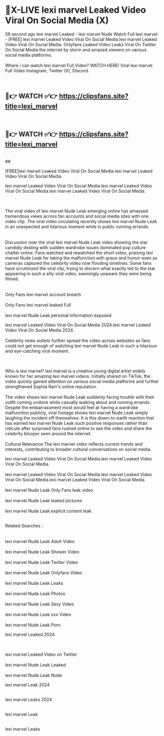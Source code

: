 # 🔴X-LIVE lexi marvel Leaked Video Viral On Social Media (X)<br>


59 second ago lexi marvel Leaked  - lexi marvel Nude  Watch Full lexi marvel - [FREE] lexi marvel Leaked Video Viral On Social Media.lexi marvel Leaked Video Viral On Social Media.   Onlyfans Leaked Video Leaks Viral On Twitter On Social Media the internet by storm and amazed viewers on various social media platforms. <br><br>
Where i can watch lexi marvel Full Video? WATCH HERE! Viral lexi marvel Full Video Instagram, Twitter (X), Discord. <br>


 <br>

##  🔴👉 WATCH ✅👉  <a href="https://clipsfans.site?title=lexi_marvel&ref=git">https://clipsfans.site?title=lexi_marvel</a> <br>
  <br>

##  🔴👉 WATCH ✅👉  <a href="https://clipsfans.site?title=lexi_marvel&ref=git">https://clipsfans.site?title=lexi_marvel</a> <br>
  <br>
  ##



[FREE]lexi marvel Leaked Video Viral On Social Media.lexi marvel Leaked Video Viral On Social Media. <br>

lexi marvel Leaked Video Viral On Social Media.lexi marvel Leaked Video Viral On Social Media.lexi marvel Leaked Video Viral On Social Media. <br>


  <br>

  <br>
The viral video of lexi marvel Nude Leak emerging online has amassed tremendous views across fan accounts and social media sites with one video clip. The viral video circulating recently shows lexi marvel Nude Leak in an unexpected and hilarious moment while in public running errands.<br>
<br>


<br>
Discussion over the viral lexi marvel Nude Leak video showing the star candidly dealing with sudden wardrobe issues dominated pop culture chatter online. Fans watched and rewatched the short video, praising lexi marvel Nude Leak for taking the malfunction with grace and humor even as cameras captured the celebrity video now flooding timelines. Some fans have scrutinized the viral clip, trying to discern what exactly led to the star appearing in such a silly viral video, seemingly unaware they were being filmed.<br>
<br>
<br> 
Only Fans lexi marvel account breach<br>
<br>
Only Fans lexi marvel leaked Full <br>
<br>
lexi marvel Nude Leak personal information exposed<br>

lexi marvel Leaked Video Viral On Social Media 2024.lexi marvel Leaked Video Viral On Social Media 2024. <br>
<br>
Celebrity news outlets further spread the video across websites as fans could not get enough of watching lexi marvel Nude Leak in such a hilarious and eye-catching viral moment.<br>
<br>

<br>
Who is lexi marvel? lexi marvel is a creative young digital artist widely known for her amazing lexi marvel videos. Initially shared on TikTok, the video quickly gained attention on various social media platforms and further strengthened Sophia Rain's online reputation.<br>
<br>
The video shows lexi marvel Nude Leak suddenly facing trouble with their outfit coming undone while casually walking about and running errands. Despite the embarrassment most would feel at having a wardrobe malfunction publicly, viral footage shows lexi marvel Nude Leak simply laughing the incident off themselves. It is this down-to-earth reaction that has earned lexi marvel Nude Leak such positive responses rather than ridicule after surprised fans rushed online to see the video and share the celebrity blooper seen around the internet.<br>
<br>
Cultural Relevance The lexi marvel video reflects current trends and interests, contributing to broader cultural conversations on social media.<br>

lexi marvel Leaked Video Viral On Social Media.lexi marvel Leaked Video Viral On Social Media.<br>
<br>
lexi marvel Leaked Video Viral On Social Media.lexi marvel Leaked Video Viral On Social Media.lexi marvel Leaked Video Viral On Social Media.<br>
<br>
lexi marvel Nude Leak Only Fans leak video<br>
<br>
lexi marvel Nude Leak leaked pictures<br>
<br>
lexi marvel Nude Leak explicit content leak<br>


<br>
Related Searches :<br>
<br>

<br>
lexi marvel Nude Leak Adult Video<br>
<br>
lexi marvel Nude Leak Shower Video<br>
<br>
lexi marvel Nude Leak Twitter Video<br>
<br>
lexi marvel Nude Leak Onlyfans Video<br>
<br>
lexi marvel Nude Leak Leaks<br>
<br>
lexi marvel Nude Leak Photos<br>

<br>
lexi marvel Nude Leak Sexy Video<br>
<br>
lexi marvel Nude Leak xxx Video<br>
<br>
lexi marvel Nude Leak Porn<br>

lexi marvel  Leaked 2024 <br> <br>
<br>

lexi marvel Leaked Video on Twitter <br>
<br>
lexi marvel Nude Leak Leaked<br>
<br>
lexi marvel Nude Leak Nude<br>


lexi marvel  Leak 2024 <br> <br>



lexi marvel  Leaks 2024 <br> <br>



 
lexi marvel  Leak<br> <br>



lexi marvel  Leaks<br> <br>





</p>




 



</p>











